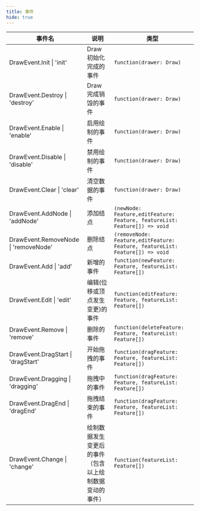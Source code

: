 ```yaml
---
title: 事件
hide: true
---
```


| 事件名                                   | 说明                                                   | 类型                                                                         |
| ---------------------------------------- | ------------------------------------------------------ | ---------------------------------------------------------------------------- |
| DrawEvent.Init &#124; 'init'             | Draw 初始化完成的事件                                  | `function(drawer: Draw)`                                                     |
| DrawEvent.Destroy &#124; 'destroy'       | Draw 完成销毁的事件                                    | `function(drawer: Draw)`                                                     |
| DrawEvent.Enable &#124; 'enable'         | 启用绘制的事件                                         | `function(drawer: Draw)`                                                     |
| DrawEvent.Disable &#124; 'disable'       | 禁用绘制的事件                                         | `function(drawer: Draw)`                                                     |
| DrawEvent.Clear &#124; 'clear'           | 清空数据的事件                                         | `function(drawer: Draw)`                                                     |
| DrawEvent.AddNode &#124; 'addNode'       | 添加结点                                               | `(newNode: Feature,editFeature: Feature, featureList: Feature[]) => void`    |
| DrawEvent.RemoveNode &#124; 'removeNode' | 删除结点                                               | `(removeNode: Feature,editFeature: Feature, featureList: Feature[]) => void` |
| DrawEvent.Add &#124; 'add'               | 新增的事件                                             | `function(newFeature: Feature, featureList: Feature[])`                      |
| DrawEvent.Edit &#124; 'edit'             | 编辑(位移或顶点发生变更)的事件                         | `function(editFeature: Feature, featureList: Feature[])`                     |
| DrawEvent.Remove &#124; 'remove'         | 删除的事件                                             | `function(deleteFeature: Feature, featureList: Feature[])`                   |
| DrawEvent.DragStart &#124; 'dragStart'   | 开始拖拽的事件                                         | `function(dragFeature: Feature, featureList: Feature[])`                     |
| DrawEvent.Dragging &#124; 'dragging'     | 拖拽中的事件                                           | `function(dragFeature: Feature, featureList: Feature[])`                     |
| DrawEvent.DragEnd &#124; 'dragEnd'       | 拖拽结束的事件                                         | `function(dragFeature: Feature, featureList: Feature[])`                     |
| DrawEvent.Change &#124; 'change'         | 绘制数据发生变更后的事件（包含以上绘制数据变动的事件） | `function(featureList: Feature[])`                                           |
